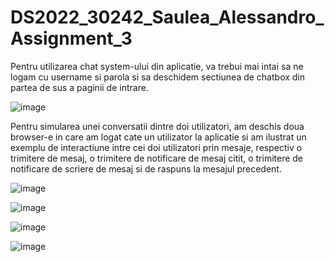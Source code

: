 # DS2022_30242_Saulea_Alessandro_Assignment_3

Pentru utilizarea chat system-ului din aplicatie, va trebui mai intai sa ne logam cu username si parola si sa deschidem sectiunea de chatbox din partea de sus a paginii de intrare.

![image](https://user-images.githubusercontent.com/74377027/212198910-cc9ab458-12f9-45b8-9940-93bb5fdceb79.png)

Pentru simularea unei conversatii dintre doi utilizatori, am deschis doua browser-e in care am logat cate un utilizator la aplicatie si am ilustrat un exemplu de interactiune intre cei doi utilizatori prin mesaje, respectiv o trimitere de mesaj, o trimitere de notificare de mesaj citit, o trimitere de notificare de scriere de mesaj si de raspuns la mesajul precedent.

![image](https://user-images.githubusercontent.com/74377027/212199373-d5ed2b2a-26b6-4ecc-ae32-9c82dd20a1fd.png)

![image](https://user-images.githubusercontent.com/74377027/212199459-4cfe35ee-c415-4974-9e7a-53c32baf3213.png)

![image](https://user-images.githubusercontent.com/74377027/212199533-c0baa7e8-d6dd-4b56-ae56-643ceb26a3e0.png)

![image](https://user-images.githubusercontent.com/74377027/212199980-553503b9-9955-42be-84bb-bf0fd23d6269.png)

